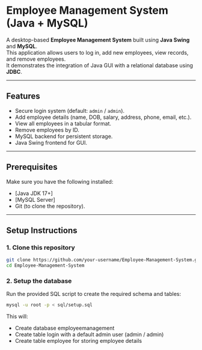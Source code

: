 # Employee Management System (Java + MySQL)

A desktop-based **Employee Management System** built using **Java Swing** and **MySQL**.  
This application allows users to log in, add new employees, view records, and remove employees.  
It demonstrates the integration of Java GUI with a relational database using **JDBC**.

---

## Features
- Secure login system (default: `admin` / `admin`).
- Add employee details (name, DOB, salary, address, phone, email, etc.).
- View all employees in a tabular format.
- Remove employees by ID.
- MySQL backend for persistent storage.
- Java Swing frontend for GUI.

---

## Prerequisites
Make sure you have the following installed:
- [Java JDK 17+]
- [MySQL Server]
- Git (to clone the repository).

---

## Setup Instructions

### 1. Clone this repository
```bash
git clone https://github.com/your-username/Employee-Management-System.git
cd Employee-Management-System
```
### 2. Setup the database
Run the provided SQL script to create the required schema and tables:
```bash
mysql -u root -p < sql/setup.sql
```
This will:
- Create database employeemanagement
- Create table login with a default admin user (admin / admin)
- Create table employee for storing employee details

